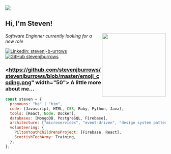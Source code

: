 <img src="https://github.com/stevenjburrows/stevenjburrows/blob/master/banner.jpg">

<h2> Hi, I'm Steven! </h2>
<img align='right' src="https://github.com/stevenjburrows/stevenjburrows/blob/master/emoji_hi.png" width="200">
<p><em>Software Enginner currently looking for a new role
</em></p>

[![Linkedin: stevenj-b-urrows](https://img.shields.io/badge/-stevenjburrows-blue?style=flat-square&logo=Linkedin&logoColor=white&link=https://www.linkedin.com/in/thaianebraga/)](https://www.linkedin.com/in/steven-j-burrows/)
[![GitHub stevenjburrows](https://img.shields.io/github/followers/stevenjburrows?label=follow&style=social)](https://github.com/stevenjburrows)

### <https://github.com/stevenjburrows/stevenjburrows/blob/master/emoji_coding.png" width="50"> A little more about me...

```javascript
const steven = {
  pronouns: "he" | "him",
  code: [Javascript, HTML, CSS, Ruby, Python, Java],
  tools: [React, Node, Docker],
  databases: [MongoDB, PostgreSQL, Firebase],
  architecture: ["microservices", "event-driven", "design system pattern"],
  volunteering: {
    PiltonYouthChildrensProject: [Firebase, React],
    ScottishTechArmy: Training,
  },
};
```
